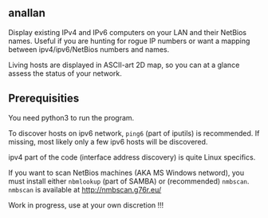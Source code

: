 anallan
-------

Display existing IPv4 and IPv6 computers on your LAN and their NetBios names.
Useful if you are hunting for rogue IP numbers or want a mapping between
ipv4/ipv6/NetBios numbers and names.

Living hosts are displayed in ASCII-art 2D map, so you can at a glance assess
the status of your network.

Prerequisities
--------------

You need python3 to run the program.

To discover hosts on ipv6 network, `ping6` (part of iputils) is recommended. If
missing, most likely only a few ipv6 hosts will be discovered.

ipv4 part of the code (interface address discovery) is quite Linux specifics.

If you want to scan NetBios machines (AKA MS Windows netword), you must install
either `nbmlookup` (part of SAMBA) or (recommended) `nmbscan`. `nmbscan` is
available at http://nmbscan.g76r.eu/


Work in progress, use at your own discretion !!!
